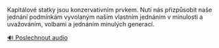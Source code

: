 
Kapitálové statky jsou konzervativním prvkem. Nutí nás přizpůsobit naše jednání podmínkám vyvolaným naším vlastním jednáním v minulosti a uvažováním, volbami a jednáním minulých generací.

[🔊 Poslechnout audio](/data/7-paragraphs/audio/chapter_93/para_005-Kapitlov-statky-jsou-konzervativnm-prvkem-Nut.mp3)
